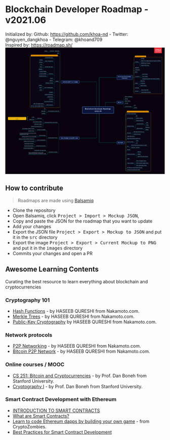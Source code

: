 # Blockchain Developer Roadmap - v2021.06
Initialized by: Github: https://github.com/khoa-nd - Twitter: @nguyen_dangkhoa - Telegram: @khoand709
<br />Inspired by: https://roadmap.sh/
![Blockchain Developer Roadmap - v2021.06](https://github.com/khoa-nd/blockchain-roadmap/blob/abbfb0119e03143db463417566252f6095b9b338/Blockchain%20Developer%20Roadmap%20v2021.06.png)

## How to contribute

> Roadmaps are made using [Balsamiq](https://balsamiq.com/download/)

* Clone the repository
* Open Balsamiq, click <kbd>Project > Import > Mockup JSON</kbd>,
* Copy and paste the JSON for the roadmap that you want to update
* Add your changes
* Export the JSON file <kbd>Project > Export > Mockup to JSON</kbd> and put it in the <kbd>src</kbd> directory
* Export the image <kbd>Project > Export > Current Mockup to PNG</kbd> and put it in the <kbd>images</kbd> directory
* Commits your changes and open a PR

## Awesome Learning Contents
Curating the best resource to learn everything about blockchain and cryptocurrencies

### Cryptography 101
- [Hash Functions](https://nakamoto.com/hash-functions) - by HASEEB QURESHI from Nakamoto.com.
- [Merkle Trees](https://nakamoto.com/merkle-trees/) - by HASEEB QURESHI from Nakamoto.com.
- [Public-Key Cryptography](https://nakamoto.com/public-key-cryptography/) by HASEEB QURESHI from Nakamoto.com.

### Network protocols
- [P2P Networking](https://nakamoto.com/p2p-networking/) - by HASEEB QURESHI from Nakamoto.com.
- [Bitcoin P2P Network](https://nakamoto.com/bitcoins-p2p-network/) - by HASEEB QURESHI from Nakamoto.com.

### Online courses / MOOC
- [CS 251: Bitcoin and Cryptocurrencies](https://cs251.stanford.edu/syllabus.html) - by Prof. Dan Boneh from Stanford University.
- [Cryptography I](https://www.coursera.org/learn/crypto) - by Prof. Dan Boneh from Stanford University.

### Smart Contract Development with Ethereum
- [INTRODUCTION TO SMART CONTRACTS](https://ethereum.org/en/developers/docs/smart-contracts/)
- [What are Smart Contracts?](https://blockgeeks.com/guides/smart-contracts/)
- [Learn to code Ethereum dapps by building your own game](https://cryptozombies.io/en/course) - from CryptoZombies.
- [Best Practices for Smart Contract Development](https://yos.io/2019/11/10/smart-contract-development-best-practices/)
